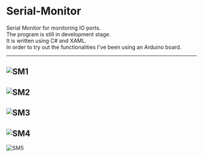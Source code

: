 # Serial-Monitor
Serial Monitor for monitoring IO ports. 
<br>
The program is still in development stage. 
<br>
It is written using C# and XAML. 
<br>
In order to try out the functionalities I've been using an Arduino board.

----


![SM1](https://user-images.githubusercontent.com/46112568/151799126-3fa4cdfc-aae7-4751-9490-7cc1241288ed.PNG)
----
![SM2](https://user-images.githubusercontent.com/46112568/151799129-444b4a91-ec11-4e3d-b61f-76db78526146.png)
----
![SM3](https://user-images.githubusercontent.com/46112568/151799132-fd499554-a91b-4d16-870d-8edfd07dfa33.PNG)
----
![SM4](https://user-images.githubusercontent.com/46112568/151799133-cf431af3-0510-4b15-9a82-5b6b50729226.PNG)
----
![SM5](https://user-images.githubusercontent.com/46112568/151799134-c0d928d3-7074-4242-b829-5db2677cfa8c.png)

